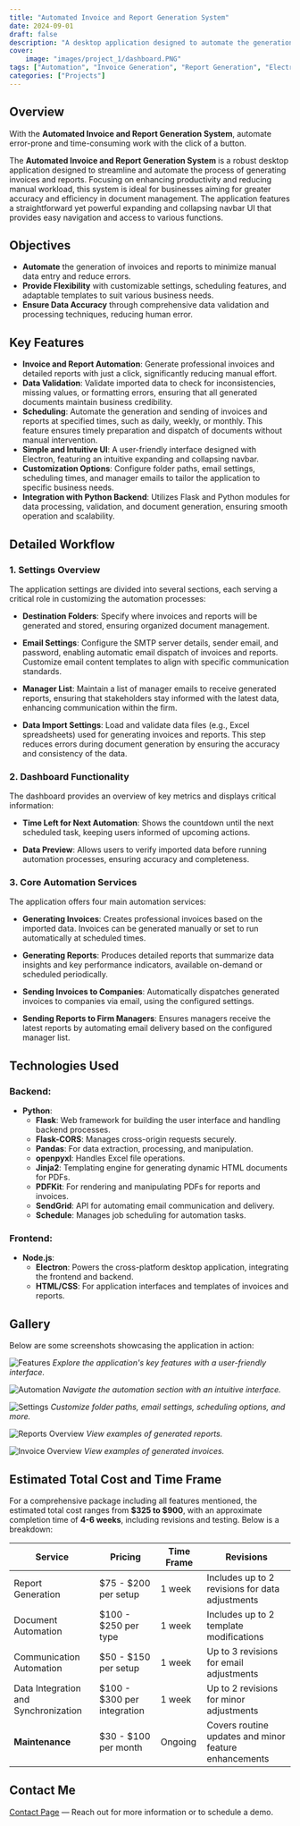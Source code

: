 ```yaml
---
title: "Automated Invoice and Report Generation System"
date: 2024-09-01
draft: false
description: "A desktop application designed to automate the generation of invoices and reports with a user-friendly interface and advanced automation features."
cover:
    image: "images/project_1/dashboard.PNG"
tags: ["Automation", "Invoice Generation", "Report Generation", "Electron", "Python", "Flask"]
categories: ["Projects"]
---
```


## Overview

With the **Automated Invoice and Report Generation System**, automate error-prone and time-consuming work with the click of a button.

The **Automated Invoice and Report Generation System** is a robust desktop application designed to streamline and automate the process of generating invoices and reports. Focusing on enhancing productivity and reducing manual workload, this system is ideal for businesses aiming for greater accuracy and efficiency in document management. The application features a straightforward yet powerful expanding and collapsing navbar UI that provides easy navigation and access to various functions.

## Objectives

- **Automate** the generation of invoices and reports to minimize manual data entry and reduce errors.
- **Provide Flexibility** with customizable settings, scheduling features, and adaptable templates to suit various business needs.
- **Ensure Data Accuracy** through comprehensive data validation and processing techniques, reducing human error.

## Key Features

- **Invoice and Report Automation**: Generate professional invoices and detailed reports with just a click, significantly reducing manual effort.
- **Data Validation**: Validate imported data to check for inconsistencies, missing values, or formatting errors, ensuring that all generated documents maintain business credibility.
- **Scheduling**: Automate the generation and sending of invoices and reports at specified times, such as daily, weekly, or monthly. This feature ensures timely preparation and dispatch of documents without manual intervention.
- **Simple and Intuitive UI**: A user-friendly interface designed with Electron, featuring an intuitive expanding and collapsing navbar.
- **Customization Options**: Configure folder paths, email settings, scheduling times, and manager emails to tailor the application to specific business needs.
- **Integration with Python Backend**: Utilizes Flask and Python modules for data processing, validation, and document generation, ensuring smooth operation and scalability.

## Detailed Workflow

### 1. **Settings Overview**

The application settings are divided into several sections, each serving a critical role in customizing the automation processes:

- **Destination Folders**: Specify where invoices and reports will be generated and stored, ensuring organized document management.
  
- **Email Settings**: Configure the SMTP server details, sender email, and password, enabling automatic email dispatch of invoices and reports. Customize email content templates to align with specific communication standards.

- **Manager List**: Maintain a list of manager emails to receive generated reports, ensuring that stakeholders stay informed with the latest data, enhancing communication within the firm.

- **Data Import Settings**: Load and validate data files (e.g., Excel spreadsheets) used for generating invoices and reports. This step reduces errors during document generation by ensuring the accuracy and consistency of the data.

### 2. **Dashboard Functionality**

The dashboard provides an overview of key metrics and displays critical information:

- **Time Left for Next Automation**: Shows the countdown until the next scheduled task, keeping users informed of upcoming actions.
  
- **Data Preview**: Allows users to verify imported data before running automation processes, ensuring accuracy and completeness.

### 3. **Core Automation Services**

The application offers four main automation services:

- **Generating Invoices**: Creates professional invoices based on the imported data. Invoices can be generated manually or set to run automatically at scheduled times.
  
- **Generating Reports**: Produces detailed reports that summarize data insights and key performance indicators, available on-demand or scheduled periodically.

- **Sending Invoices to Companies**: Automatically dispatches generated invoices to companies via email, using the configured settings.

- **Sending Reports to Firm Managers**: Ensures managers receive the latest reports by automating email delivery based on the configured manager list.

## Technologies Used

### Backend:
- **Python**:
  - **Flask**: Web framework for building the user interface and handling backend processes.
  - **Flask-CORS**: Manages cross-origin requests securely.
  - **Pandas**: For data extraction, processing, and manipulation.
  - **openpyxl**: Handles Excel file operations.
  - **Jinja2**: Templating engine for generating dynamic HTML documents for PDFs.
  - **PDFKit**: For rendering and manipulating PDFs for reports and invoices.
  - **SendGrid**: API for automating email communication and delivery.
  - **Schedule**: Manages job scheduling for automation tasks.

### Frontend:
- **Node.js**:
  - **Electron**: Powers the cross-platform desktop application, integrating the frontend and backend.
  - **HTML/CSS**: For application interfaces and templates of invoices and reports.

## Gallery

Below are some screenshots showcasing the application in action:

![Features](/images/project_1/features.PNG)
*Explore the application's key features with a user-friendly interface.*

![Automation](/images/project_1/automations.PNG)
*Navigate the automation section with an intuitive interface.*

![Settings](/images/project_1/settings.PNG)
*Customize folder paths, email settings, scheduling options, and more.*

![Reports Overview](/images/project_1/report_example.PNG)
*View examples of generated reports.*

![Invoice Overview](/images/project_1/invoice_example.PNG)
*View examples of generated invoices.*

## Estimated Total Cost and Time Frame

For a comprehensive package including all features mentioned, the estimated total cost ranges from **$325 to $900**, with an approximate completion time of **4-6 weeks**, including revisions and testing. Below is a breakdown:

| Service                             | Pricing                   | Time Frame | Revisions                                      |
|-------------------------------------|---------------------------|------------|------------------------------------------------|
| Report Generation                   | $75 - $200 per setup      | 1 week     | Includes up to 2 revisions for data adjustments|
| Document Automation                 | $100 - $250 per type      | 1 week     | Includes up to 2 template modifications        |
| Communication Automation            | $50 - $150 per setup      | 1 week     | Up to 3 revisions for email adjustments        |
| Data Integration and Synchronization| $100 - $300 per integration| 1 week   | Up to 2 revisions for minor adjustments        |
| **Maintenance**                     | $30 - $100 per month      | Ongoing    | Covers routine updates and minor feature enhancements|


## Contact Me

[Contact Page](../../contact) — Reach out for more information or to schedule a demo.
